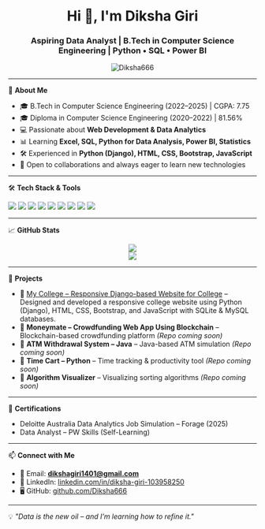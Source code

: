 <h1 align="center">Hi 👋, I'm Diksha Giri</h1>
<h3 align="center">Aspiring Data Analyst | B.Tech in Computer Science Engineering | Python • SQL • Power BI</h3>

<p align="center">
  <img src="https://komarev.com/ghpvc/?username=Diksha666&label=Profile%20views&color=0e75b6&style=flat" alt="Diksha666" />
</p>

---

🌟 **About Me**

- 🎓 B.Tech in Computer Science Engineering (2022–2025) | CGPA: 7.75  
- 🎓 Diploma in Computer Science Engineering (2020–2022) | 81.56%  
- 💻 Passionate about **Web Development & Data Analytics**  
- 📊 Learning **Excel, SQL, Python for Data Analysis, Power BI, Statistics**  
- 🛠️ Experienced in **Python (Django), HTML, CSS, Bootstrap, JavaScript**  
- 🤝 Open to collaborations and always eager to learn new technologies

---

🛠️ **Tech Stack & Tools**

<p align="left">
  <img src="https://img.shields.io/badge/-Python-05122A?style=flat&logo=python" />
  <img src="https://img.shields.io/badge/-SQL-05122A?style=flat&logo=mysql" />
  <img src="https://img.shields.io/badge/-PowerBI-05122A?style=flat&logo=powerbi" />
  <img src="https://img.shields.io/badge/-Excel-05122A?style=flat&logo=microsoft-excel" />
  <img src="https://img.shields.io/badge/-JavaScript-05122A?style=flat&logo=javascript" />
  <img src="https://img.shields.io/badge/-HTML5-05122A?style=flat&logo=html5" />
  <img src="https://img.shields.io/badge/-CSS3-05122A?style=flat&logo=css3" />
  <img src="https://img.shields.io/badge/-Django-05122A?style=flat&logo=django" />
  <img src="https://img.shields.io/badge/-Git-05122A?style=flat&logo=git" />
</p>

---

📈 **GitHub Stats**

<p align="center">
  <img src="https://github-readme-stats.vercel.app/api?username=Diksha666&show_icons=true&theme=radical" />
  <br />
  <img src="https://github-readme-stats.vercel.app/api/top-langs/?username=Diksha666&layout=compact" />
</p>

---

📂 **Projects**

- 🔷 [My College – Responsive Django-based Website for College](https://github.com/Diksha666/My-College) – Designed and developed a responsive college website using Python (Django), HTML, CSS, Bootstrap, and JavaScript with SQLite & MySQL databases.  
- 🔷 **Moneymate – Crowdfunding Web App Using Blockchain** – Blockchain-based crowdfunding platform *(Repo coming soon)*  
- 🔶 **ATM Withdrawal System – Java** – Java-based ATM simulation *(Repo coming soon)*  
- 🔷 **Time Cart – Python** – Time tracking & productivity tool *(Repo coming soon)*  
- 🔶 **Algorithm Visualizer** – Visualizing sorting algorithms *(Repo coming soon)*  


---

📜 **Certifications**

- Deloitte Australia Data Analytics Job Simulation – Forage (2025)  
- Data Analyst – PW Skills (Self-Learning)  

---

📫 **Connect with Me**

- 📧 Email: **dikshagiri1401@gmail.com**  
- 🔗 LinkedIn: [linkedin.com/in/diksha-giri-103958250](https://www.linkedin.com/in/diksha-giri-103958250)  
- 🖥️ GitHub: [github.com/Diksha666](https://github.com/Diksha666)

---

💡 *"Data is the new oil – and I’m learning how to refine it."*

